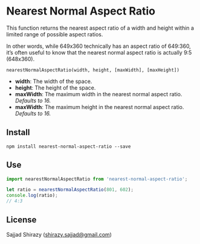 # Nearest Normal Aspect Ratio

This function returns the nearest aspect ratio of a width and height within a limited range of possible aspect ratios.

In other words, while 649x360 technically has an aspect ratio of 649:360, it’s often useful to know that the nearest normal aspect ratio is actually 9:5 (648x360).

```
nearestNormalAspectRatio(width, height, [maxWidth], [maxHeight])
```

- **width**: The width of the space.
- **height**: The height of the space.
- **maxWidth**: The maximum width in the nearest normal aspect ratio. *Defaults to 16.*
- **maxWidth**: The maximum height in the nearest normal aspect ratio. *Defaults to 16.*
## Install
```
npm install nearest-normal-aspect-ratio --save
```
## Use
```js
import nearestNormalAspectRatio from 'nearest-normal-aspect-ratio';

let ratio = nearestNormalAspectRatio(801, 602);
console.log(ratio);
// 4:3
```
## License

Sajjad Shirazy (shirazy.sajjad@gmail.com)